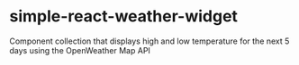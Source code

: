 # simple-react-weather-widget
Component collection that displays high and low temperature for the next 5 days using the OpenWeather Map API
